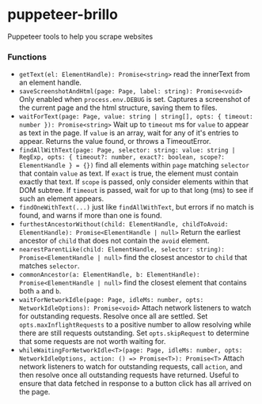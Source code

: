 puppeteer-brillo
================

Puppeteer tools to help you scrape websites

### Functions

- `getText(el: ElementHandle): Promise<string>` read the innerText from an element handle.
- `saveScreenshotAndHtml(page: Page, label: string): Promise<void>` Only enabled when `process.env.DEBUG` is set. Captures a screenshot of the current page and the html structure, saving them to files.
- `waitForText(page: Page, value: string | string[], opts: { timeout: number }): Promise<string>` Wait up to `timeout` ms for `value` to appear as text in the page. If `value` is an array, wait for any of it's entries to appear. Returns the value found, or throws a TimeoutError.
- `findAllWithText(page: Page, selector: string: value: string | RegExp, opts: { timeout?: number, exact?: boolean, scope?: ElementHandle } = {})` find all elements within `page` matching `selector` that contain `value` as text. If `exact` is true, the element must contain exactly that text. If `scope` is passed, only consider elements within that DOM subtree. If `timeout` is passed, wait for up to that long (ms) to see if such an element appears.
- `findOneWithText(...)` just like `findAllWithText`, but errors if no match is found, and warns if more than one is found.
- `furthestAncestorWithout(child: ElementHandle, childToAvoid: ElementHandle): Promise<ElementHandle | null>` Return the earliest ancestor of `child` that does not contain the `avoid` element.
- `nearestParentLike(child: ElementHandle, selector: string): Promise<ElementHandle | null>` find the closest ancestor to `child` that matches `selector`.
- `commonAncestor(a: ElementHandle, b: ElementHandle): Promise<ElementHandle | null>` find the closest element that contains both `a` and `b`.
- `waitForNetworkIdle(page: Page, idleMs: number, opts: NetworkIdleOptions): Promise<void>` Attach network listeners to watch for outstanding requests. Resolve once all are settled. Set `opts.maxInflightRequests` to a positive number to allow resolving while there are still requests outstanding. Set `opts.skipRequest` to determine that some requests are not worth waiting for.
- `whileWaitingForNetworkIdle<T>(page: Page, idleMs: number, opts: NetworkIdleOptions, action: () => Promise<T>): Promise<T>` Attach network listeners to watch for outstanding requests, call `action`, and then resolve once all outstanding requests have returned. Useful to ensure that data fetched in response to a button click has all arrived on the page.
